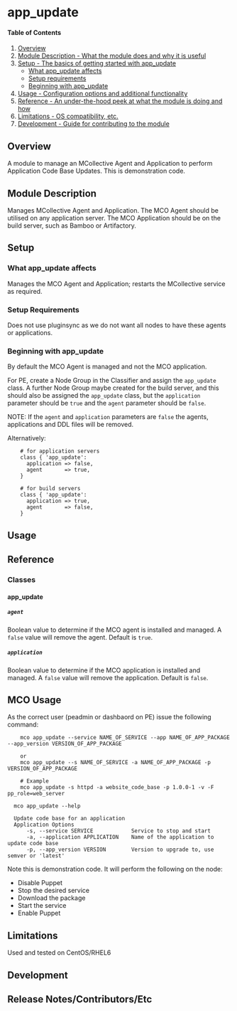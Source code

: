 # app_update

#### Table of Contents

1. [Overview](#overview)
2. [Module Description - What the module does and why it is useful](#module-description)
3. [Setup - The basics of getting started with app_update](#setup)
    * [What app_update affects](#what-app_update-affects)
    * [Setup requirements](#setup-requirements)
    * [Beginning with app_update](#beginning-with-app_update)
4. [Usage - Configuration options and additional functionality](#usage)
5. [Reference - An under-the-hood peek at what the module is doing and how](#reference)
5. [Limitations - OS compatibility, etc.](#limitations)
6. [Development - Guide for contributing to the module](#development)

## Overview

A module to manage an MCollective Agent and Application to perform Application Code Base Updates.
This is demonstration code.

## Module Description

Manages MCollective Agent and Application.
The MCO Agent should be utilised on any application server.
The MCO Application should be on the build server, such as Bamboo or Artifactory.

## Setup

### What app_update affects

Manages the MCO Agent and Application; restarts the MCollective service as required.

### Setup Requirements

Does not use pluginsync as we do not want all nodes to have these agents or applications.

### Beginning with app_update

By default the MCO Agent is managed and not the MCO application.

For PE, create a Node Group in the Classifier and assign the `app_update` class.
A further Node Group maybe created for the build server, and this should also be assigned the 
`app_update` class, but the `application` parameter should be `true` and the `agent` parameter
should be `false`.

NOTE: If the `agent` and `application` parameters are `false` the agents, applications and DDL files will be removed.

Alternatively: 
```puppet
    # for application servers
    class { 'app_update':
      application => false,
      agent       => true,
    }

    # for build servers
    class { 'app_update':
      application => true,
      agent       => false,
    }
```

## Usage

## Reference

### Classes

#### app_update

##### `agent`
Boolean value to determine if the MCO agent is installed and managed.
A `false` value will remove the agent.
Default is `true`.

##### `application`
Boolean value to determine if the MCO application is installed and managed.
A `false` value will remove the application.
Default is `false`.

## MCO Usage

As the correct user (peadmin or dashbaord on PE) issue the following command:
```puppet
    mco app_update --service NAME_OF_SERVICE --app NAME_OF_APP_PACKAGE --app_version VERSION_OF_APP_PACKAGE

    or
    mco app_update --s NAME_OF_SERVICE -a NAME_OF_APP_PACKAGE -p VERSION_OF_APP_PACKAGE

    # Example
    mco app_update -s httpd -a website_code_base -p 1.0.0-1 -v -F pp_role=web_server
```

```puppet
  mco app_update --help

  Update code base for an application
  Application Options
      -s, --service SERVICE            Service to stop and start
      -a, --application APPLICATION    Name of the application to update code base
      -p, --app_version VERSION        Version to upgrade to, use semver or 'latest'
```

Note this is demonstration code.  It will perform the following on the node:
* Disable Puppet
* Stop the desired service
* Download the package
* Start the service
* Enable Puppet

## Limitations

Used and tested on CentOS/RHEL6

## Development

## Release Notes/Contributors/Etc

